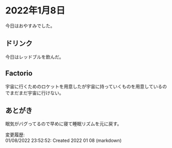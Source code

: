 # 2022年1月8日

今日はおやすみでした。

## ドリンク

今日はレッドブルを飲んだ。

## Factorio

宇宙に行くためのロケットを用意したが宇宙に持っていくものを用意しているのでまだまだ宇宙に行けない。

## あとがき

眠気がバグってるので早めに寝て睡眠リズムを元に戻す。

変更履歴:  
01/08/2022 23:52:52: Created 2022 01 08 (markdown)  
